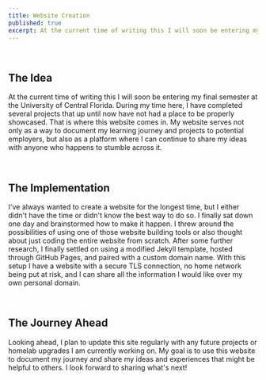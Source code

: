 ```yaml
---
title: Website Creation
published: true
excerpt: At the current time of writing this I will soon be entering my final semester at the University of Central Florida. During my time here...
---
```


<br>

## The Idea

At the current time of writing this I will soon be entering my final semester at the University of Central Florida. During my time here, I have completed several projects that up until now have not had a place to be properly showcased. That is where this website comes in. My website serves not only as a way to document my learning journey and projects to potential employers, but also as a platform where I can continue to share my ideas with anyone who happens to stumble across it.

<br>

## The Implementation

I've always wanted to create a website for the longest time, but I either didn't have the time or didn't know the best way to do so. I finally sat down one day and brainstormed how to make it happen. I threw around the possibilities of using one of those website building tools or also thought about just coding the entire website from scratch. After some further research, I finally settled on using a modified Jekyll template, hosted through GitHub Pages, and paired with a custom domain name. With this setup I have a website with a secure TLS connection, no home network being put at risk, and I can share all the information I would like over my own personal domain.  

<br>

## The Journey Ahead

Looking ahead, I plan to update this site regularly with any future projects or homelab upgrades I am currently working on. My goal is to use this website to document my journey and share my ideas and experiences that might be helpful to others. I look forward to sharing what's next!
